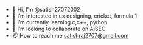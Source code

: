 - 👋 Hi, I’m @satish27072002
- 👀 I’m interested in ux designing, cricket, formula 1
- 🌱 I’m currently learning c,c++, python
- 💞️ I’m looking to collaborate on AISEC
- 📫 How to reach me satishraj2707@gmail.com

<!---
satish27072002/satish27072002 is a ✨ special ✨ repository because its `README.md` (this file) appears on your GitHub profile.
You can click the Preview link to take a look at your changes.
--->
